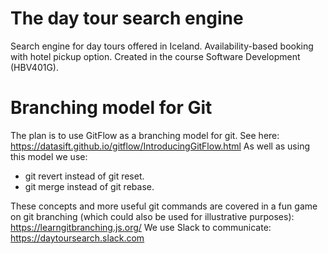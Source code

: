 # The day tour search engine
Search engine for day tours offered in Iceland. Availability-based booking with hotel pickup option. Created in the course Software Development (HBV401G). 
# Branching model for Git
The plan is to use GitFlow as a branching model for git. 
See here: https://datasift.github.io/gitflow/IntroducingGitFlow.html
As well as using this model we use: 
* git revert instead of git reset. 
* git merge instead of git rebase.

These concepts and more useful git commands are covered in a fun game on git branching
(which could also be used for illustrative purposes): 
https://learngitbranching.js.org/
We use Slack to communicate: 
https://daytoursearch.slack.com
